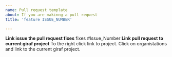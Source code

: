 ```yaml
---
name: Pull request template
about: If you are makinng a pull request
title: 'feature ISSUE_NUMBER'

---
```


**Link issue the pull request fixes**
fixes #Issue_Number
**Link pull request to current giraf project**
To the right click link to project. Click on organistations and link to the current giraf project. 
